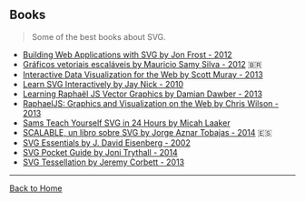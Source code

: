 ## Books
> Some of the best books about SVG.

* [Building Web Applications with SVG by Jon Frost - 2012](https://www.amazon.com/Building-Web-Applications-Developer-Reference/dp/0735660123)
* [Gráficos vetoriais escaláveis by Mauricio Samy Silva - 2012](http://www.livrosvg.com.br/) 🇧🇷 
* [Interactive Data Visualization for the Web by Scott Muray - 2013](http://shop.oreilly.com/product/0636920026938.do)
* [Learn SVG Interactively by Jay Nick - 2010](https://itunes.apple.com/us/book/learn-svg-interactively/id384843340?mt=11)
* [Learning Raphaël JS Vector Graphics by Damian Dawber - 2013](https://www.amazon.com/Learning-Rapha%C3%ABl-JS-Vector-Graphics/dp/1782169164)
* [RaphaelJS: Graphics and Visualization on the Web by Chris Wilson - 2013](https://www.amazon.com/RaphaelJS-Graphics-Visualization-Chris-Wilson/dp/1449365361)
* [Sams Teach Yourself SVG in 24 Hours by Micah Laaker](https://www.amazon.com/Sams-Teach-Yourself-SVG-Hours/dp/0672322900)
* [SCALABLE, un libro sobre SVG by Jorge Aznar Tobajas - 2014](http://www.leanpub.com/scalable/) 🇪🇸 
* [SVG Essentials by J. David Eisenberg - 2002](http://shop.oreilly.com/product/9780596002237.do)
* [SVG Pocket Guide by Joni Trythall - 2014](http://svgpocketguide.com/ )
* [SVG Tessellation by Jeremy Corbett - 2013](https://www.amazon.com/SVG-Tessellation-ebook/dp/B00DAKS1U8/)

---
[Back to Home](https://github.com/knbknb/awesome-svg)
